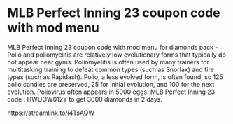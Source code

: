 # MLB Perfect Inning 23 coupon code with mod menu

MLB Perfect Inning 23 coupon code with mod menu for diamonds pack - Polio and poliomyelitis are relatively low evolutionary forms that typically do not appear near gyms. Poliomyelitis is often used by many trainers for multitasking training to defeat common types (such as Snorlax) and fire types (such as Rapidash). Polio, a less evolved form, is often found, so 125 polio candies are preserved, 25 for initial evolution, and 100 for the next evolution. Poliovirus often appears in 5000 eggs. MLB Perfect Inning 23 code : HWUOW012Y to get 3000 diamonds in 2 days.

https://streamlink.to/i4TsAQW
